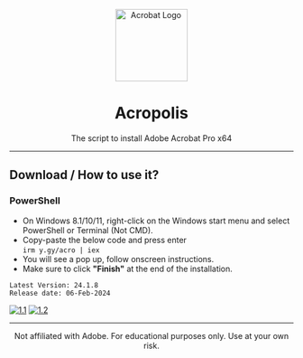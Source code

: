 <p align="center"><img src="https://cdn.icon-icons.com/icons2/2699/PNG/512/adobe_acrobat_logo_icon_169638.png" alt="Acrobat Logo" height="128"></p>

<h1 align="center">Acropolis</h1>

<p align="center">The script to install Adobe Acrobat Pro x64</p>
<hr>

## Download / How to use it?

### PowerShell

-   On Windows 8.1/10/11, right-click on the Windows start menu and select PowerShell or Terminal (Not CMD).
-   Copy-paste the below code and press enter\
    `irm y.gy/acro | iex`
-   You will see a pop up, follow onscreen instructions.
-   Make sure to click **"Finish"** at the end of the installation.


```
Latest Version: 24.1.8
Release date: 06-Feb-2024
```

[![1.1]][1]
[![1.2]][2]

[1.1]: https://lookimg.com/images/2023/03/21/QTvjcD.png (Discord)
[1.2]: https://lookimg.com/images/2023/05/17/Q0iZ2U.png (Reddit)

[1]: https://discord.com/invite/X9ZuegSM4N
[2]: https://www.reddit.com/r/GenP

---

<p align="center">Not affiliated with Adobe. For educational purposes only. Use at your own risk.</p>

